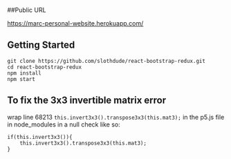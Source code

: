 ##Public URL

https://marc-personal-website.herokuapp.com/

## Getting Started

```
git clone https://github.com/slothdude/react-bootstrap-redux.git
cd react-bootstrap-redux
npm install
npm start
```



## To fix the 3x3 invertible matrix error
wrap line 68213 `this.invert3x3().transpose3x3(this.mat3);` in the p5.js file in node_modules
in a null check like so:

```
if(this.invert3x3()){
    this.invert3x3().transpose3x3(this.mat3);
}
```
